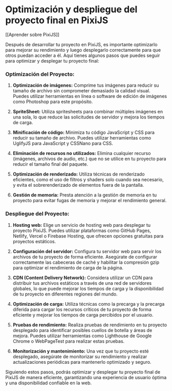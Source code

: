 # Optimización y despliegue del proyecto final en PixiJS

[[Aprender sobre PixiJS]]

Después de desarrollar tu proyecto en PixiJS, es importante optimizarlo para mejorar su rendimiento y luego desplegarlo correctamente para que otros puedan acceder a él. Aquí tienes algunos pasos que puedes seguir para optimizar y desplegar tu proyecto final:

### Optimización del Proyecto:

1. **Optimización de imágenes:** Comprime tus imágenes para reducir su tamaño de archivo sin comprometer demasiado la calidad visual. Puedes utilizar herramientas en línea o software de edición de imágenes como Photoshop para este propósito.

2. **SpriteSheet:** Utiliza spritesheets para combinar múltiples imágenes en una sola, lo que reduce las solicitudes de servidor y mejora los tiempos de carga.

3. **Minificación de código:** Minimiza tu código JavaScript y CSS para reducir su tamaño de archivo. Puedes utilizar herramientas como UglifyJS para JavaScript y CSSNano para CSS.

4. **Eliminación de recursos no utilizados:** Elimina cualquier recurso (imágenes, archivos de audio, etc.) que no se utilice en tu proyecto para reducir el tamaño final del paquete.

5. **Optimización de renderizado:** Utiliza técnicas de renderizado eficientes, como el uso de filtros y shaders solo cuando sea necesario, y evita el sobrerenderizado de elementos fuera de la pantalla.

6. **Gestión de memoria:** Presta atención a la gestión de memoria en tu proyecto para evitar fugas de memoria y mejorar el rendimiento general.

### Despliegue del Proyecto:

1. **Hosting web:** Elige un servicio de hosting web para desplegar tu proyecto PixiJS. Puedes utilizar plataformas como GitHub Pages, Netlify, Vercel o Firebase Hosting, que ofrecen opciones gratuitas para proyectos estáticos.

2. **Configuración del servidor:** Configura tu servidor web para servir los archivos de tu proyecto de forma eficiente. Asegúrate de configurar correctamente las cabeceras de caché y habilitar la compresión gzip para optimizar el rendimiento de carga de la página.

3. **CDN (Content Delivery Network):** Considera utilizar un CDN para distribuir tus archivos estáticos a través de una red de servidores globales, lo que puede mejorar los tiempos de carga y la disponibilidad de tu proyecto en diferentes regiones del mundo.

4. **Optimización de carga:** Utiliza técnicas como la precarga y la precarga diferida para cargar los recursos críticos de tu proyecto de forma eficiente y mejorar los tiempos de carga percibidos por el usuario.

5. **Pruebas de rendimiento:** Realiza pruebas de rendimiento en tu proyecto desplegado para identificar posibles cuellos de botella y áreas de mejora. Puedes utilizar herramientas como Lighthouse de Google Chrome o WebPageTest para realizar estas pruebas.

6. **Monitorización y mantenimiento:** Una vez que tu proyecto esté desplegado, asegúrate de monitorizar su rendimiento y realizar actualizaciones periódicas para mantenerlo optimizado y seguro.

Siguiendo estos pasos, podrás optimizar y desplegar tu proyecto final de PixiJS de manera eficiente, garantizando una experiencia de usuario óptima y una disponibilidad confiable en la web.